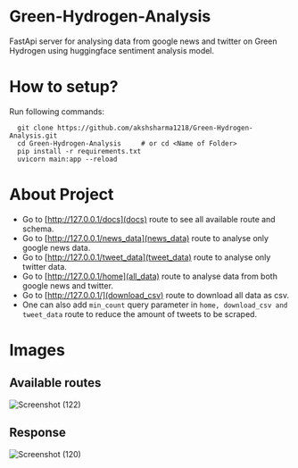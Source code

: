# Green-Hydrogen-Analysis
FastApi server for analysing data from google news and twitter on Green Hydrogen using huggingface sentiment analysis model.

# How to setup?

Run following commands:
```
  git clone https://github.com/akshsharma1218/Green-Hydrogen-Analysis.git
  cd Green-Hydrogen-Analysis     # or cd <Name of Folder>
  pip install -r requirements.txt
  uvicorn main:app --reload
```

# About Project
- Go to [http://127.0.0.1/docs](docs) route to see all available route and schema. 
- Go to [http://127.0.0.1/news_data](news_data) route to analyse only google news data.
- Go to [http://127.0.0.1/tweet_data](tweet_data) route to analyse only twitter data.
- Go to [http://127.0.0.1/home](all_data) route to analyse data from both google news and twitter.
- Go to [http://127.0.0.1/](download_csv) route to download all data as csv. 
- One can also add `min_count` query parameter in `home, download_csv and tweet_data` route to reduce the amount of tweets to be scraped.  

# Images
  ## Available routes
  ![Screenshot (122)](https://user-images.githubusercontent.com/73122223/157450238-73a7938f-d237-4bc2-871d-ff6d8277e19d.png)
  ## Response
  ![Screenshot (120)](https://user-images.githubusercontent.com/73122223/157443545-a15377e4-0156-4e01-8a56-73be15527616.png)
